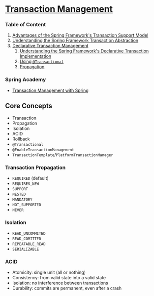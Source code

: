 # [Transaction Management](https://docs.spring.io/spring-framework/reference/data-access/transaction.html)

### Table of Content

1. [Advantages of the Spring Framework's Transaction Support Model](https://docs.spring.io/spring-framework/reference/data-access/transaction/motivation.html)
2. [Understanding the Spring Framework Transaction Abstraction](https://docs.spring.io/spring-framework/reference/data-access/transaction/strategies.html)
3. [Declarative Transaction Management](https://docs.spring.io/spring-framework/reference/data-access/transaction/declarative.html)
   1. [Understanding the Spring Framework's Declarative Transaction Implementation](https://docs.spring.io/spring-framework/reference/data-access/transaction/declarative/tx-decl-explained.html) 
   2. [Using `@Transactional`](https://docs.spring.io/spring-framework/reference/data-access/transaction/declarative/annotations.html)
   3. [Propagation](https://docs.spring.io/spring-framework/docs/current/javadoc-api/org/springframework/transaction/annotation/Propagation.html)

### Spring Academy
- [Transaction Management with Spring](https://spring.academy/courses/spring-framework-essentials/lessons/spring-essentials-transactions-why)


## Core Concepts
- Transaction
- Propagation
- Isolation
- ACID
- Rollback
- `@Transactional`
- `@EnableTransactionManagement`
- `TransactionTemplate`/`PlatformTransactionManager`

### Transaction Propagation
- `REQUIRED` (default) 
- `REQUIRES_NEW`
- `SUPPORT`
- `NESTED`
- `MANDATORY`
- `NOT_SUPPORTED`
- `NEVER`

### Isolation
- `READ_UNCOMMITED`
- `READ_COMITTED`
- `REPEATABLE_READ`
- `SERIALIZABLE`

### ACID
- Atomicity: single unit (all or nothing)
- Consistency: from valid state into a valid state
- Isolation: no interference between transactions
- Durability: commits are permanent, even after a crash
